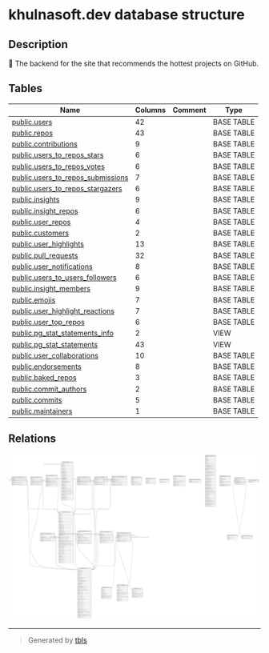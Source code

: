 # khulnasoft.dev database structure

## Description

🍕 The backend for the site that recommends the hottest projects on GitHub.

## Tables

| Name                                                                      | Columns | Comment | Type       |
| ------------------------------------------------------------------------- | ------- | ------- | ---------- |
| [public.users](public.users.md)                                           | 42      |         | BASE TABLE |
| [public.repos](public.repos.md)                                           | 43      |         | BASE TABLE |
| [public.contributions](public.contributions.md)                           | 9       |         | BASE TABLE |
| [public.users_to_repos_stars](public.users_to_repos_stars.md)             | 6       |         | BASE TABLE |
| [public.users_to_repos_votes](public.users_to_repos_votes.md)             | 6       |         | BASE TABLE |
| [public.users_to_repos_submissions](public.users_to_repos_submissions.md) | 7       |         | BASE TABLE |
| [public.users_to_repos_stargazers](public.users_to_repos_stargazers.md)   | 6       |         | BASE TABLE |
| [public.insights](public.insights.md)                                     | 9       |         | BASE TABLE |
| [public.insight_repos](public.insight_repos.md)                           | 6       |         | BASE TABLE |
| [public.user_repos](public.user_repos.md)                                 | 4       |         | BASE TABLE |
| [public.customers](public.customers.md)                                   | 2       |         | BASE TABLE |
| [public.user_highlights](public.user_highlights.md)                       | 13      |         | BASE TABLE |
| [public.pull_requests](public.pull_requests.md)                           | 32      |         | BASE TABLE |
| [public.user_notifications](public.user_notifications.md)                 | 8       |         | BASE TABLE |
| [public.users_to_users_followers](public.users_to_users_followers.md)     | 6       |         | BASE TABLE |
| [public.insight_members](public.insight_members.md)                       | 9       |         | BASE TABLE |
| [public.emojis](public.emojis.md)                                         | 7       |         | BASE TABLE |
| [public.user_highlight_reactions](public.user_highlight_reactions.md)     | 7       |         | BASE TABLE |
| [public.user_top_repos](public.user_top_repos.md)                         | 6       |         | BASE TABLE |
| [public.pg_stat_statements_info](public.pg_stat_statements_info.md)       | 2       |         | VIEW       |
| [public.pg_stat_statements](public.pg_stat_statements.md)                 | 43      |         | VIEW       |
| [public.user_collaborations](public.user_collaborations.md)               | 10      |         | BASE TABLE |
| [public.endorsements](public.endorsements.md)                             | 8       |         | BASE TABLE |
| [public.baked_repos](public.baked_repos.md)                               | 3       |         | BASE TABLE |
| [public.commit_authors](public.commit_authors.md)                         | 2       |         | BASE TABLE |
| [public.commits](public.commits.md)                                       | 5       |         | BASE TABLE |
| [public.maintainers](public.maintainers.md)                               | 1       |         | BASE TABLE |

## Relations

![er](schema.svg)

---

> Generated by [tbls](https://github.com/k1LoW/tbls)
